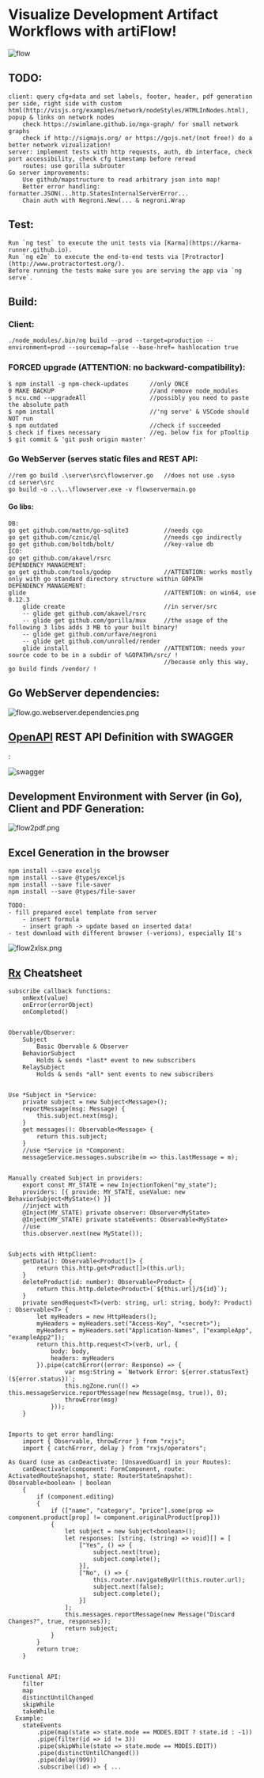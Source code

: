 # Visualize Development Artifact Workflows with artiFlow!

![flow](https://raw.githubusercontent.com/privet56/artiFlow/master/flow.gif)

## TODO:
    client: query cfg+data and set labels, footer, header, pdf generation per side, right side with custom html(http://visjs.org/examples/network/nodeStyles/HTMLInNodes.html), popup & links on network nodes
        check https://swimlane.github.io/ngx-graph/ for small network graphs
        check if http://sigmajs.org/ or https://gojs.net/(not free!) do a better network vizualization!
    server: implement tests with http requests, auth, db interface, check port accessibility, check cfg timestamp before reread
        routes: use gorilla subrouter
    Go server improvements:
        Use github/mapstructure to read arbitrary json into map!
        Better error handling: formatter.JSON(...http.StatesInternalServerError...
        Chain auth with Negroni.New(... & negroni.Wrap

## Test:
    Run `ng test` to execute the unit tests via [Karma](https://karma-runner.github.io).
    Run `ng e2e` to execute the end-to-end tests via [Protractor](http://www.protractortest.org/).
    Before running the tests make sure you are serving the app via `ng serve`.

## Build:
### Client:
    ./node_modules/.bin/ng build --prod --target=production --environment=prod --sourcemap=false --base-href= hashlocation true

### FORCED upgrade (ATTENTION: no backward-compatibility):
	$ npm install -g npm-check-updates		//only ONCE
	0 MAKE BACKUP 							//and remove node_modules
	$ ncu.cmd --upgradeAll					//possibly you need to paste the absolute path
	$ npm install							//'ng serve' & VSCode should NOT run
	$ npm outdated							//check if succeeded
	$ check if fixes necessary				//eg. below fix for pTooltip
	$ git commit & 'git push origin master'

### Go WebServer (serves static files and REST API:
    //rem go build .\server\src\flowserver.go   //does not use .syso
    cd server\src
    go build -o ..\..\flowserver.exe -v flowservermain.go

#### Go libs:
    DB:
    go get github.com/mattn/go-sqlite3          //needs cgo
    go get github.com/cznic/ql                  //needs cgo indirectly
    go get github.com/boltdb/bolt/              //key-value db
    ICO:
    go get github.com/akavel/rsrc
    DEPENDENCY MANAGEMENT:
    go get github.com/tools/godep               //ATTENTION: works mostly only with go standard directory structure within GOPATH
    DEPENDENCY MANAGEMENT:
    glide                                       //ATTENTION: on win64, use 0.12.3
        glide create                            //in server/src
        -- glide get github.com/akavel/rsrc
        -- glide get github.com/gorilla/mux     //the usage of the following 3 libs adds 3 MB to your built binary!
        -- glide get github.com/urfave/negroni
        -- glide get github.com/unrolled/render
        glide install                           //ATTENTION: needs your source code to be in a subdir of %GOPATH%/src/ !
                                                //because only this way, go build finds /vendor/ !

## Go WebServer dependencies:

![flow.go.webserver.dependencies.png](https://raw.githubusercontent.com/privet56/artiFlow/master/flow.go.webserver.dependencies.png)

## [OpenAPI](https://www.openapis.org/) REST API Definition with SWAGGER
:

![swagger](https://raw.githubusercontent.com/privet56/artiFlow/master/swagger/swagger.ui.1.png)

## Development Environment with Server (in Go), Client and PDF Generation:

![flow2pdf.png](https://raw.githubusercontent.com/privet56/artiFlow/master/flow2pdf.png)

## Excel Generation in the browser
    npm install --save exceljs
    npm install --save @types/exceljs
    npm install --save file-saver
    npm install --save @types/file-saver

    TODO:
    - fill prepared excel template from server
        - insert formula
        - insert graph -> update based on inserted data!
    - test download with different browser (-verions), especially IE's

![flow2xlsx.png](https://raw.githubusercontent.com/privet56/artiFlow/master/flow2xlsx.png)

## [Rx](http://reactivex.io/) Cheatsheet

    subscribe callback functions:
        onNext(value)
        onError(errorObject)
        onCompleted()


    Obervable/Observer:
        Subject
            Basic Obervable & Observer
        BehaviorSubject
            Holds & sends *last* event to new subscribers
        RelaySubject
            Holds & sends *all* sent events to new subscribers


    Use *Subject in *Service:
        private subject = new Subject<Message>();
        reportMessage(msg: Message) {
            this.subject.next(msg);
        }
        get messages(): Observable<Message> {
            return this.subject;
        }
        //use *Service in *Component:
        messageService.messages.subscribe(m => this.lastMessage = m);


    Manually created Subject in providers:
        export const MY_STATE = new InjectionToken("my_state");
        providers: [{ provide: MY_STATE, useValue: new BehaviorSubject<MyState>() }]
        //inject with
        @Inject(MY_STATE) private observer: Observer<MyState>
        @Inject(MY_STATE) private stateEvents: Observable<MyState>
        //use
        this.observer.next(new MyState());
    

    Subjects with HttpClient:
        getData(): Observable<Product[]> {
            return this.http.get<Product[]>(this.url);
        }
        deleteProduct(id: number): Observable<Product> {
            return this.http.delete<Product>(`${this.url}/${id}`);
        }
        private sendRequest<T>(verb: string, url: string, body?: Product) : Observable<T> {
            let myHeaders = new HttpHeaders();
            myHeaders = myHeaders.set("Access-Key", "<secret>");
            myHeaders = myHeaders.set("Application-Names", ["exampleApp", "exampleApp2"]);
            return this.http.request<T>(verb, url, {
                body: body,
                headers: myHeaders
            }).pipe(catchError((error: Response) => {
                    var msg:String = `Network Error: ${error.statusText} (${error.status})`;
                    this.ngZone.run(() => this.messageService.reportMessage(new Message(msg, true)), 0);
                    throwError(msg)
                }));
        }


    Imports to get error handling:
        import { Observable, throwError } from "rxjs";
        import { catchErrorr, delay } from "rxjs/operators";

    As Guard (use as canDeactivate: [UnsavedGuard] in your Routes):
        canDeactivate(component: FormComponent, route: ActivatedRouteSnapshot, state: RouterStateSnapshot): Observable<boolean> | boolean
        {
            if (component.editing)
            {
                if (["name", "category", "price"].some(prop => component.product[prop] != component.originalProduct[prop]))
                {
                    let subject = new Subject<boolean>();
                    let responses: [string, (string) => void][] = [
                        ["Yes", () => {
                            subject.next(true);
                            subject.complete();
                        }],
                        ["No", () => {
                            this.router.navigateByUrl(this.router.url);
                            subject.next(false);
                            subject.complete();
                        }]
                    ];
                    this.messages.reportMessage(new Message("Discard Changes?", true, responses));
                    return subject;
                }
            }
            return true;
        }


    Functional API:
        filter
        map
        distinctUntilChanged
        skipWhile
        takeWhile
      Example:
        stateEvents
            .pipe(map(state => state.mode == MODES.EDIT ? state.id : -1))
            .pipe(filter(id => id != 3))
            .pipe(skipWhile(state => state.mode == MODES.EDIT))
            .pipe(distinctUntilChanged())
            .pipe(delay(999))
            .subscribe((id) => { ...
